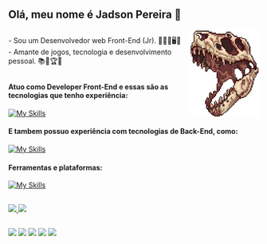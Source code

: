 ## Olá, meu nome é <strong>Jadson Pereira</strong> 🔋
<div><img align="right" src="https://github.com/JadsonPS/JadsonPS/blob/main/T-rex%20Skull(1).png?raw=true"></div>

##
<div>
    <p> - Sou um Desenvolvedor web Front-End (Jr). 👨🏻‍💻🖥️📱 <br>
        - Amante de jogos, tecnologia e desenvolvimento pessoal. 📚🥇🏆🚀    </p>
    
</div>





##
<!---------------------------------------------------------------------
    https://skillicons.dev/
---------------------------------------------------------------------->
#### Atuo como Developer Front-End e essas são as tecnologias que tenho experiência:


[![My Skills](https://skillicons.dev/icons?i=html,css,js)](https://skillicons.dev)

#### E tambem possuo experiência com tecnologias de Back-End, como:
[![My Skills](https://skillicons.dev/icons?i=nodejs,expressjs)](https://skillicons.dev)

#### Ferramentas e plataformas:
[![My Skills](https://skillicons.dev/icons?i=python,arduino,figma,github,vscode,git)](https://skillicons.dev)


##
 <!---------------------------------------------------------------
  Link dos stats https://github.com/anuraghazra/github-readme-stats
  ---------------------------------------------------------------->  
<!--<div style="display: inline_block">
  ![Anurag's GitHub stats](https://github-readme-stats.vercel.app/api?username=JadsonPS&show_icons=true)
  [![Top Langs](https://github-readme-stats.vercel.app/api/top-langs/?username=JadsonPS)](https://github.com/anuraghazra/github-readme-stats)
</div> -->

<div align="left">
  <a href="https://github.com/JadsonPS">
  <img height="180em" src="https://github-readme-stats.vercel.app/api?username=JadsonPS&show_icons=true&include_all_commits=true&count_private=true&theme=clear"/>
  <img height="180em" src="https://github-readme-stats.vercel.app/api/top-langs/?username=JadsonPS&layout=compact&langs_count=7&theme=clear"/>
</div>



##
<div>
    <!--------------------------------------------------------------------------------
    links das logos das redes sociais: https://dev.to/envoy_/150-badges-for-github-pnk
    --------------------------------------------------------------------------------->
    <a href="https://www.instagram.com/linhafrontend" target="_blank"><img src="https://img.shields.io/badge/-Instagram-%23E4405F?style=for-the-badge&logo=instagram&logoColor=white" target="_blank"></a>
    <a href="https://www.linkedin.com/in/jadson-pereira-da-silva/" target="_blank"><img src="https://img.shields.io/badge/-LinkedIn-%230077B5?style=for-the-badge&logo=linkedin&logoColor=white" target="_blank"></a> 
    <a href="https://github.com/JadsonPS"><img src="https://img.shields.io/badge/GitHub-100000?style=for-the-badge&logo=github&logoColor=white" target="_blank"></a>
    <a href="https://api.whatsapp.com/send?phone=5581987285466&text=Ol%C3%A1,%20esse%20%C3%A9%20o%20n%C3%BAmero%20de%20Jadson"><img src="https://img.shields.io/badge/WhatsApp-25D366?style=for-the-badge&logo=whatsapp&logoColor=white" target="_blank"></a>
    <a href = "mailto:jadsonps12345@gmail.com"><img src="https://img.shields.io/badge/-Gmail-%23333?style=for-the-badge&logo=gmail&logoColor=white" target="_blank"></a>
</div>


